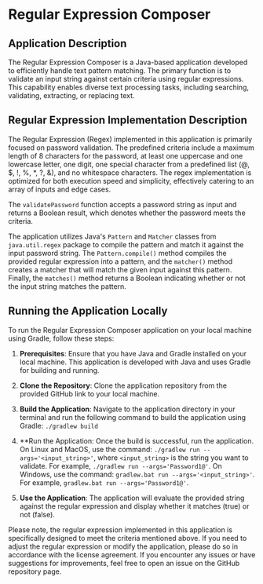 # Regular Expression Composer

## Application Description

The Regular Expression Composer is a Java-based application developed to efficiently handle text pattern matching. The primary function is to validate an input string against certain criteria using regular expressions. This capability enables diverse text processing tasks, including searching, validating, extracting, or replacing text.

## Regular Expression Implementation Description

The Regular Expression (Regex) implemented in this application is primarily focused on password validation. The predefined criteria include a maximum length of 8 characters for the password, at least one uppercase and one lowercase letter, one digit, one special character from a predefined list (@, $, !, %, *, ?, &), and no whitespace characters. The regex implementation is optimized for both execution speed and simplicity, effectively catering to an array of inputs and edge cases.

The `validatePassword` function accepts a password string as input and returns a Boolean result, which denotes whether the password meets the criteria.

The application utilizes Java's `Pattern` and `Matcher` classes from `java.util.regex` package to compile the pattern and match it against the input password string. The `Pattern.compile()` method compiles the provided regular expression into a pattern, and the `matcher()` method creates a matcher that will match the given input against this pattern. Finally, the `matches()` method returns a Boolean indicating whether or not the input string matches the pattern.

## Running the Application Locally

To run the Regular Expression Composer application on your local machine using Gradle, follow these steps:

1. **Prerequisites**: Ensure that you have Java and Gradle installed on your local machine. This application is developed with Java and uses Gradle for building and running.

2. **Clone the Repository**: Clone the application repository from the provided GitHub link to your local machine.

3. **Build the Application**: Navigate to the application directory in your terminal and run the following command to build the application using Gradle: `./gradlew build`

4. **Run the Application: Once the build is successful, run the application. On Linux and MacOS, use the command: `./gradlew run --args='<input_string>'`, where `<input_string>` is the string you want to validate. For example, `./gradlew run --args='Password1@'`. On Windows, use the command: `gradlew.bat run --args='<input_string>'`. For example, `gradlew.bat run --args='Password1@'`.

5. **Use the Application**: The application will evaluate the provided string against the regular expression and display whether it matches (true) or not (false).

Please note, the regular expression implemented in this application is specifically designed to meet the criteria mentioned above. If you need to adjust the regular expression or modify the application, please do so in accordance with the license agreement. If you encounter any issues or have suggestions for improvements, feel free to open an issue on the GitHub repository page.

